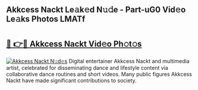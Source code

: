 ## Akkcess Nackt Le𝚊k𝚎d N𝚞𝚍e - Part-uG0 Vid𝚎o Le𝚊ks Photos LMATf

# <h2><a href="http://fb0ayv.evod.top/?m=Akkcess+Nackt">🔗 👉🔴 Akkcess Nackt Vid𝚎o Ph𝚘t𝚘s</a></h2>

[![Akkcess Nackt N𝚞d𝚎s](https://i.imgur.com/8V9OHl7.gif)](http://fb0ayv.evod.top/?m=Akkcess+Nackt)
Digital entertainer Akkcess Nackt and multimedia artist, celebrated for disseminating dance and lifestyle content via collaborative dance routines and short videos. Many public figures Akkcess Nackt have made significant contributions to society. 
